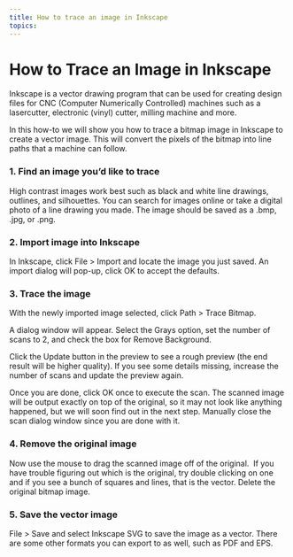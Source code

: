 ```yaml
---
title: How to trace an image in Inkscape
topics:
---
```


# How to Trace an Image in Inkscape

Inkscape is a vector drawing program that can be used for creating design files for CNC (Computer Numerically Controlled) machines such as a lasercutter, electronic (vinyl) cutter, milling machine and more.

In this how-to we will show you how to trace a bitmap image in Inkscape to create a vector image. This will convert the pixels of the bitmap into line paths that a machine can follow.

### 1\. Find an image you’d like to trace

High contrast images work best such as black and white line drawings, outlines, and silhouettes. You can search for images online or take a digital photo of a line drawing you made. The image should be saved as a .bmp, .jpg, or .png.

### 2\. Import image into Inkscape

In Inkscape, click File &gt; Import and locate the image you just saved. An import dialog will pop-up, click OK to accept the defaults.

### 3\. Trace the image

With the newly imported image selected, click Path &gt; Trace Bitmap.

A dialog window will appear. Select the Grays option, set the number of scans to 2, and check the box for Remove Background.

Click the Update button in the preview to see a rough preview (the end result will be higher quality). If you see some details missing, increase the number of scans and update the preview again.

Once you are done, click OK once to execute the scan. The scanned image will be output exactly on top of the original, so it may not look like anything happened, but we will soon find out in the next step. Manually close the scan dialog window since you are done with it.

### 4\. Remove the original image

Now use the mouse to drag the scanned image off of the original.&nbsp; If you have trouble figuring out which is the original, try double clicking on one and if you see a bunch of squares and lines, that is the vector. Delete the original bitmap image.

### 5\. Save the vector image

File &gt; Save and select Inkscape SVG to save the image as a vector. There are some other formats you can export to as well, such as PDF and EPS.

&nbsp;